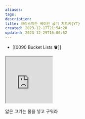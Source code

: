 ```yaml
---
aliases: 
tags: 
description:
title: 크리스피한 베이컨 굽기 치트키{YT}
created: 2023-12-17T21:54:28
updated: 2023-12-29T16:00:52
---
```

- [[0090 Bucket Lists 🪣]]

<iframe src="https://youtube.com/shorts/CuYIFvbdGpA?si=cDKDhYRNhAWJie2A" allow="fullscreen" allowfullscreen="" style="width: 30%;"></iframe>
  
얇은 고기는 물을 넣고 구워라
